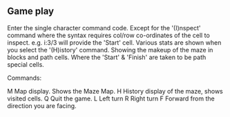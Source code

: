

## Game play
Enter the single character command code. Except for the '(I)nspect' command where the syntax requires col/row co-ordinates of the cell to inspect. e.g. i:3/3 will provide the 'Start' cell. 
Various stats are shown when you select the '(H)istory' command. Showing the makeup of the maze in blocks and path cells. Where the 'Start' & 'Finish' are taken to be path special cells.

Commands:

M    Map display. Shows the Maze Map.
H    History display of the maze, shows visited cells.
Q    Quit the game.
L    Left turn 
R    Right turn
F    Forward from the direction you are facing.







